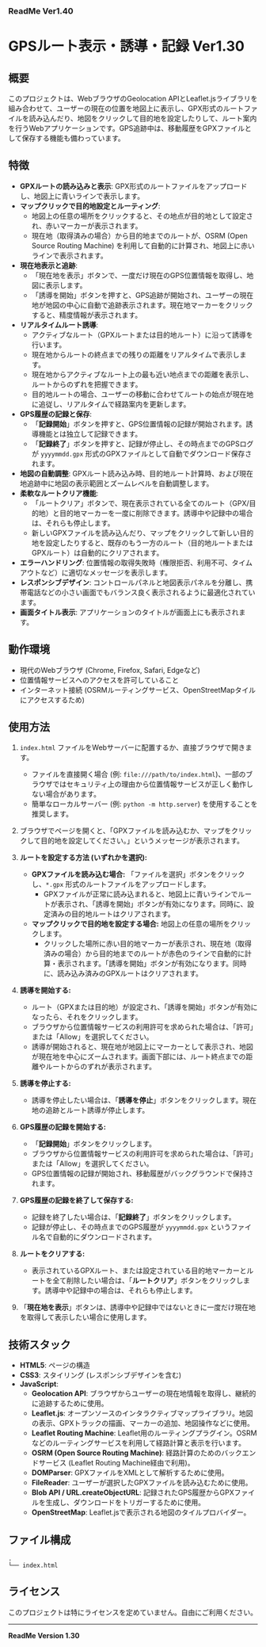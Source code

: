 ### ReadMe Ver1.40
# GPSルート表示・誘導・記録 Ver1.30

## 概要

このプロジェクトは、WebブラウザのGeolocation APIとLeaflet.jsライブラリを組み合わせて、ユーザーの現在の位置を地図上に表示し、GPX形式のルートファイルを読み込んだり、地図をクリックして目的地を設定したりして、ルート案内を行うWebアプリケーションです。GPS追跡中は、移動履歴をGPXファイルとして保存する機能も備わっています。

## 特徴

*   **GPXルートの読み込みと表示**: GPX形式のルートファイルをアップロードし、地図上に青いラインで表示します。
*   **マップクリックで目的地設定とルーティング**:
    *   地図上の任意の場所をクリックすると、その地点が目的地として設定され、赤いマーカーが表示されます。
    *   現在地（取得済みの場合）から目的地までのルートが、OSRM (Open Source Routing Machine) を利用して自動的に計算され、地図上に赤いラインで表示されます。
*   **現在地表示と追跡**:
    *   「現在地を表示」ボタンで、一度だけ現在のGPS位置情報を取得し、地図に表示します。
    *   「誘導を開始」ボタンを押すと、GPS追跡が開始され、ユーザーの現在地が地図の中心に自動で追跡表示されます。現在地マーカーをクリックすると、精度情報が表示されます。
*   **リアルタイムルート誘導**:
    *   アクティブなルート（GPXルートまたは目的地ルート）に沿って誘導を行います。
    *   現在地からルートの終点までの残りの距離をリアルタイムで表示します。
    *   現在地からアクティブなルート上の最も近い地点までの距離を表示し、ルートからのずれを把握できます。
    *   目的地ルートの場合、ユーザーの移動に合わせてルートの始点が現在地に追従し、リアルタイムで経路案内を更新します。
*   **GPS履歴の記録と保存**:
    *   「**記録開始**」ボタンを押すと、GPS位置情報の記録が開始されます。誘導機能とは独立して記録できます。
    *   「**記録終了**」ボタンを押すと、記録が停止し、その時点までのGPSログが `yyyymmdd.gpx` 形式のGPXファイルとして自動でダウンロード保存されます。
*   **地図の自動調整**: GPXルート読み込み時、目的地ルート計算時、および現在地追跡中に地図の表示範囲とズームレベルを自動調整します。
*   **柔軟なルートクリア機能**:
    *   「ルートクリア」ボタンで、現在表示されている全てのルート（GPX/目的地）と目的地マーカーを一度に削除できます。誘導中や記録中の場合は、それらも停止します。
    *   新しいGPXファイルを読み込んだり、マップをクリックして新しい目的地を設定したりすると、既存のもう一方のルート（目的地ルートまたはGPXルート）は自動的にクリアされます。
*   **エラーハンドリング**: 位置情報の取得失敗時（権限拒否、利用不可、タイムアウトなど）に適切なメッセージを表示します。
*   **レスポンシブデザイン**: コントロールパネルと地図表示パネルを分離し、携帯電話などの小さい画面でもバランス良く表示されるように最適化されています。
*   **画面タイトル表示**: アプリケーションのタイトルが画面上にも表示されます。

## 動作環境

*   現代のWebブラウザ (Chrome, Firefox, Safari, Edgeなど)
*   位置情報サービスへのアクセスを許可していること
*   インターネット接続 (OSRMルーティングサービス、OpenStreetMapタイルにアクセスするため)

## 使用方法

1.  `index.html` ファイルをWebサーバーに配置するか、直接ブラウザで開きます。
    *   ファイルを直接開く場合 (例: `file:///path/to/index.html`)、一部のブラウザではセキュリティ上の理由から位置情報サービスが正しく動作しない場合があります。
    *   簡単なローカルサーバー (例: `python -m http.server`) を使用することを推奨します。

2.  ブラウザでページを開くと、「GPXファイルを読み込むか、マップをクリックして目的地を設定してください。」というメッセージが表示されます。

3.  **ルートを設定する方法 (いずれかを選択):**
    *   **GPXファイルを読み込む場合:** 「ファイルを選択」ボタンをクリックし、`*.gpx` 形式のルートファイルをアップロードします。
        *   GPXファイルが正常に読み込まれると、地図上に青いラインでルートが表示され、「誘導を開始」ボタンが有効になります。同時に、設定済みの目的地ルートはクリアされます。
    *   **マップクリックで目的地を設定する場合:** 地図上の任意の場所をクリックします。
        *   クリックした場所に赤い目的地マーカーが表示され、現在地（取得済みの場合）から目的地までのルートが赤色のラインで自動的に計算・表示されます。「誘導を開始」ボタンが有効になります。同時に、読み込み済みのGPXルートはクリアされます。

4.  **誘導を開始する:**
    *   ルート（GPXまたは目的地）が設定され、「誘導を開始」ボタンが有効になったら、それをクリックします。
    *   ブラウザから位置情報サービスの利用許可を求められた場合は、「許可」または「Allow」を選択してください。
    *   誘導が開始されると、現在地が地図上にマーカーとして表示され、地図が現在地を中心にズームされます。画面下部には、ルート終点までの距離やルートからのずれが表示されます。

5.  **誘導を停止する:**
    *   誘導を停止したい場合は、「**誘導を停止**」ボタンをクリックします。現在地の追跡とルート誘導が停止します。

6.  **GPS履歴の記録を開始する:**
    *   「**記録開始**」ボタンをクリックします。
    *   ブラウザから位置情報サービスの利用許可を求められた場合は、「許可」または「Allow」を選択してください。
    *   GPS位置情報の記録が開始され、移動履歴がバックグラウンドで保持されます。

7.  **GPS履歴の記録を終了して保存する:**
    *   記録を終了したい場合は、「**記録終了**」ボタンをクリックします。
    *   記録が停止し、その時点までのGPS履歴が `yyyymmdd.gpx` というファイル名で自動的にダウンロードされます。

8.  **ルートをクリアする:**
    *   表示されているGPXルート、または設定されている目的地マーカーとルートを全て削除したい場合は、「**ルートクリア**」ボタンをクリックします。誘導中や記録中の場合は、それらも停止します。

9.  「**現在地を表示**」ボタンは、誘導中や記録中ではないときに一度だけ現在地を取得して表示したい場合に使用します。

## 技術スタック

*   **HTML5**: ページの構造
*   **CSS3**: スタイリング (レスポンシブデザインを含む)
*   **JavaScript**:
    *   **Geolocation API**: ブラウザからユーザーの現在地情報を取得し、継続的に追跡するために使用。
    *   **Leaflet.js**: オープンソースのインタラクティブマップライブラリ。地図の表示、GPXトラックの描画、マーカーの追加、地図操作などに使用。
    *   **Leaflet Routing Machine**: Leaflet用のルーティングプラグイン。OSRMなどのルーティングサービスを利用して経路計算と表示を行います。
    *   **OSRM (Open Source Routing Machine)**: 経路計算のためのバックエンドサービス (Leaflet Routing Machine経由で利用)。
    *   **DOMParser**: GPXファイルをXMLとして解析するために使用。
    *   **FileReader**: ユーザーが選択したGPXファイルを読み込むために使用。
    *   **Blob API / URL.createObjectURL**: 記録されたGPS履歴からGPXファイルを生成し、ダウンロードをトリガーするために使用。
    *   **OpenStreetMap**: Leaflet.jsで表示される地図のタイルプロバイダー。

## ファイル構成

```
.
└── index.html
```

## ライセンス

このプロジェクトは特にライセンスを定めていません。自由にご利用ください。

---
**ReadMe Version 1.30**